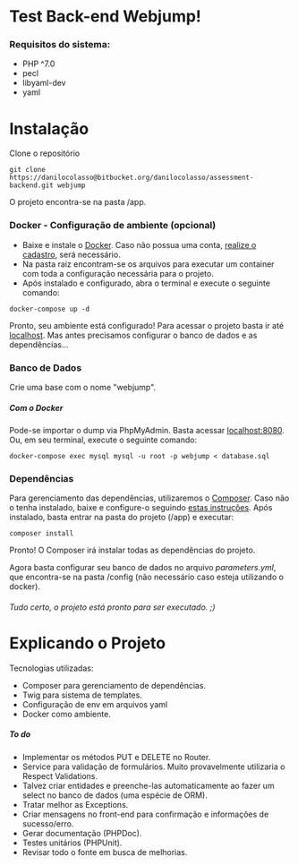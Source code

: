# Test Back-end Webjump!
### Requisitos do sistema:
  - PHP ^7.0
  - pecl
  - libyaml-dev
  - yaml

# Instalação

Clone o repositório

```
git clone https://danilocolasso@bitbucket.org/danilocolasso/assessment-backend.git webjump
```

O projeto encontra-se na pasta /app.

### Docker - Configuração de ambiente (opcional)

  - Baixe e instale o [Docker](https://www.docker.com/products/docker-desktop). Caso não possua uma conta, [realize o cadastro](https://hub.docker.com/signup), será necessário.
  - Na pasta raiz encontram-se os arquivos para executar um container com toda a configuração necessária para o projeto.
  - Após instalado e configurado, abra o terminal e execute o seguinte comando:

```
docker-compose up -d
```
Pronto, seu ambiente está configurado!
Para acessar o projeto basta ir até [localhost](localhost). Mas antes precisamos configurar o banco de dados e as dependências...

### Banco de Dados

Crie uma base com o nome "webjump".

##### Com o Docker
Pode-se importar o dump via PhpMyAdmin. Basta acessar [localhost:8080](localhost:8080).
Ou, em seu terminal, execute o seguinte comando:
```
docker-compose exec mysql mysql -u root -p webjump < database.sql
```

### Dependências
Para gerenciamento das dependências, utilizaremos o [Composer](https://getcomposer.org/). Caso não o tenha instalado, baixe e configure-o seguindo [estas instruções](https://getcomposer.org/doc/00-intro.md).
Após instalado, basta entrar na pasta do projeto (/app) e executar:
```
composer install
```
Pronto! O Composer irá instalar todas as dependências do projeto.

Agora basta configurar seu banco de dados no arquivo *parameters.yml*, que encontra-se na pasta /config (não necessário caso esteja utilizando o docker).

###### Tudo certo, o projeto está pronto para ser executado. ;)

# Explicando o Projeto
Tecnologias utilizadas:
  - Composer para gerenciamento de dependências.
  - Twig para sistema de templates.
  -  Configuração de env em arquivos yaml
  -  Docker como ambiente.

##### To do
 - Implementar os métodos PUT e DELETE no Router.
 - Service para validação de formulários. Muito provavelmente utilizaria o Respect Validations.
 - Talvez criar entidades e preenche-las automaticamente ao fazer um select no banco de dados (uma espécie de ORM).
 - Tratar melhor as Exceptions.
 - Criar mensagens no front-end para confirmação e informações de sucesso/erro.
 - Gerar documentação (PHPDoc).
 - Testes unitários (PHPUnit).
 - Revisar todo o fonte em busca de melhorias.